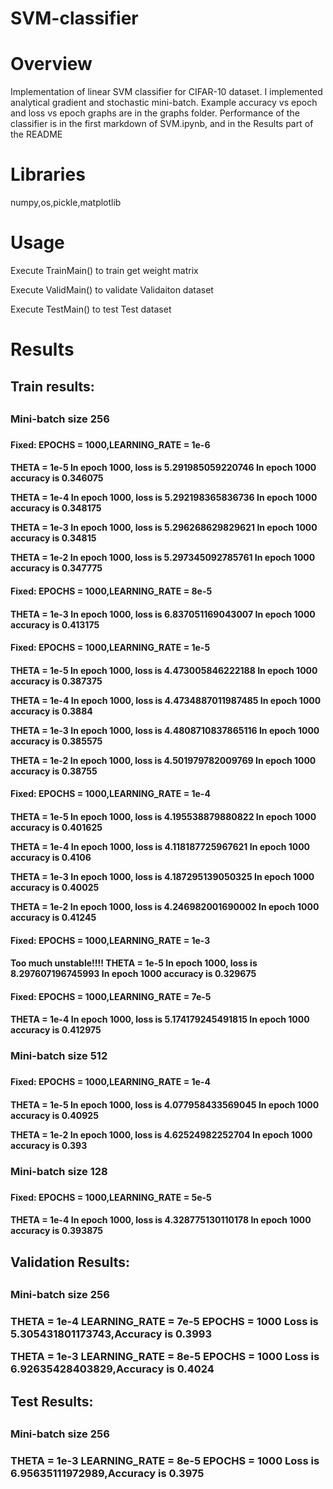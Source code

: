 # SVM-classifier

# Overview
Implementation of linear SVM classifier for CIFAR-10 dataset. I implemented analytical gradient and stochastic mini-batch.
Example accuracy vs epoch and loss vs epoch graphs are in the graphs folder.
Performance of the classifier is in the first markdown of SVM.ipynb, and in the Results part of the README

# Libraries
numpy,os,pickle,matplotlib

# Usage
Execute TrainMain() to train get weight matrix

Execute ValidMain() to validate Validaiton dataset

Execute TestMain() to test Test dataset

# Results
<h2>Train results:<h2>

<h3>Mini-batch size 256<h3>
<h4>Fixed: EPOCHS = 1000,LEARNING_RATE = 1e-6<h4>

THETA = 1e-5
In epoch 1000, loss is 5.291985059220746
In epoch 1000 accuracy is 0.346075

THETA = 1e-4
In epoch 1000, loss is 5.292198365836736
In epoch 1000 accuracy is 0.348175

THETA = 1e-3
In epoch 1000, loss is 5.296268629829621
In epoch 1000 accuracy is 0.34815

THETA = 1e-2
In epoch 1000, loss is 5.297345092785761
In epoch 1000 accuracy is 0.347775

<h4>Fixed: EPOCHS = 1000,LEARNING_RATE = 8e-5<h4>
THETA = 1e-3
In epoch 1000, loss is 6.837051169043007
In epoch 1000 accuracy is 0.413175

<h4>Fixed: EPOCHS = 1000,LEARNING_RATE = 1e-5<h4>

THETA = 1e-5
In epoch 1000, loss is 4.473005846222188
In epoch 1000 accuracy is 0.387375

THETA = 1e-4
In epoch 1000, loss is 4.4734887011987485
In epoch 1000 accuracy is 0.3884

THETA = 1e-3
In epoch 1000, loss is 4.4808710837865116
In epoch 1000 accuracy is 0.385575

THETA = 1e-2
In epoch 1000, loss is 4.501979782009769
In epoch 1000 accuracy is 0.38755

<h4>Fixed: EPOCHS = 1000,LEARNING_RATE = 1e-4<h4>

THETA = 1e-5
In epoch 1000, loss is 4.195538879880822
In epoch 1000 accuracy is 0.401625

THETA = 1e-4
In epoch 1000, loss is 4.118187725967621
In epoch 1000 accuracy is 0.4106

THETA = 1e-3
In epoch 1000, loss is 4.187295139050325
In epoch 1000 accuracy is 0.40025

THETA = 1e-2
In epoch 1000, loss is 4.246982001690002
In epoch 1000 accuracy is 0.41245

<h4>Fixed: EPOCHS = 1000,LEARNING_RATE = 1e-3<h4>

Too much unstable!!!!
THETA = 1e-5
In epoch 1000, loss is 8.297607196745993
In epoch 1000 accuracy is 0.329675

<h4>Fixed: EPOCHS = 1000,LEARNING_RATE = 7e-5<h4>
THETA = 1e-4
In epoch 1000, loss is 5.174179245491815
In epoch 1000 accuracy is 0.412975

<h3>Mini-batch size 512<h3>
<h4>Fixed: EPOCHS = 1000,LEARNING_RATE = 1e-4<h4>

THETA = 1e-5
In epoch 1000, loss is 4.077958433569045
In epoch 1000 accuracy is 0.40925

THETA = 1e-2
In epoch 1000, loss is 4.62524982252704
In epoch 1000 accuracy is 0.393

<h3>Mini-batch size 128<h3>
<h4>Fixed: EPOCHS = 1000,LEARNING_RATE = 5e-5<h4>

THETA = 1e-4
In epoch 1000, loss is 4.328775130110178
In epoch 1000 accuracy is 0.393875

<h2>Validation Results:<h2>
<h3>Mini-batch size 256<h3>
THETA = 1e-4
LEARNING_RATE = 7e-5
EPOCHS = 1000
Loss is 5.305431801173743,Accuracy is 0.3993

THETA = 1e-3
LEARNING_RATE = 8e-5
EPOCHS = 1000
Loss is 6.92635428403829,Accuracy is 0.4024

<h2>Test Results:<h2>
<h3>Mini-batch size 256<h3>
THETA = 1e-3
LEARNING_RATE = 8e-5
EPOCHS = 1000
Loss is 6.95635111972989,Accuracy is 0.3975
